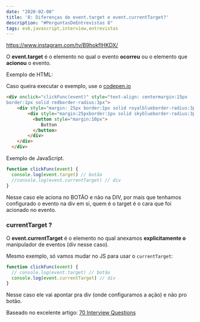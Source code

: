 ```yaml
---
date: "2020-02-08"
title: '8: Diferenças de event.target e event.currentTarget?'
description: "#PerguntasDeEntrevistas 8"
tags: es6,javascript,interview,entrevistas
---
```


https://www.instagram.com/tv/B9hokfIHKDX/

O **event.target** é o elemento no qual o evento **ocorreu** ou o elemento que **acionou** o evento.

Exemplo de HTML:

Caso queira executar o exemplo, use o [codepen.io](http://codepen.io)

```html
<div onclick="clickFunc(event)" style="text-align: centermargin:15px
border:1px solid redborder-radius:3px">
    <div style="margin: 25px border:1px solid royalblueborder-radius:3px">
        <div style="margin:25pxborder:1px solid skyblueborder-radius:3px">
          <button style="margin:10px">
             Button
          </button>
        </div>
    </div>
  </div>
```

Exemplo de JavaScript.

```js
function clickFunc(event) {
  console.log(event.target) // botão
  //console.log(event.currentTarget) // div 
}

```

Nesse caso ele aciona no BOTÃO e não na DIV, por mais que tenhamos configurado o evento na div em si, quem é o target é o cara que foi acionado no evento.

### currentTarget ?

O **event.currentTarget** é o elemento no qual anexamos **explicitamente o** manipulador de eventos (div nesse caso).

Mesmo exemplo, só vamos mudar no JS para usar o `currentTarget`:

```js
function clickFunc(event) {
  // console.log(event.target) // botão
  console.log(event.currentTarget) // div 
}

```

Nesse caso ele vai apontar pra div (onde configuramos a ação) e não pro botão.

Baseado no excelente artigo: [70 Interview Questions](https://dev.to/macmacky/70-javascript-interview-questions-5gfi#14-whats-the-difference-between-and-)
